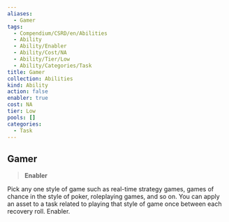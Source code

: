 ```yaml
---
aliases:
  - Gamer
tags:
  - Compendium/CSRD/en/Abilities
  - Ability
  - Ability/Enabler
  - Ability/Cost/NA
  - Ability/Tier/Low
  - Ability/Categories/Task
title: Gamer
collection: Abilities
kind: Ability
action: false
enabler: true
cost: NA
tier: Low
pools: []
categories:
  - Task
---
```

## Gamer  
>**Enabler**
  
Pick any one style of game such as real-time strategy games, games of chance in the style of poker, roleplaying games, and so on. You can apply an asset to a task related to playing that style of game once between each recovery roll. Enabler.
